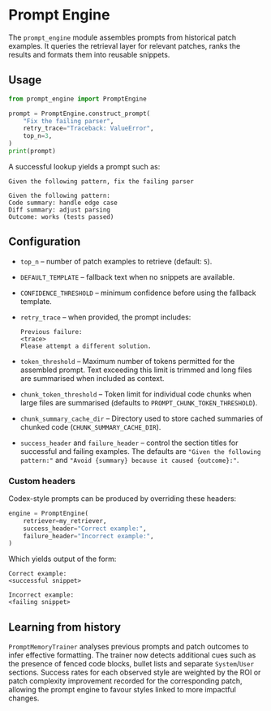 # Prompt Engine

The `prompt_engine` module assembles prompts from historical patch examples.
It queries the retrieval layer for relevant patches, ranks the results and
formats them into reusable snippets.

## Usage

```python
from prompt_engine import PromptEngine

prompt = PromptEngine.construct_prompt(
    "Fix the failing parser",
    retry_trace="Traceback: ValueError",
    top_n=3,
)
print(prompt)
```

A successful lookup yields a prompt such as:

```
Given the following pattern, fix the failing parser

Given the following pattern:
Code summary: handle edge case
Diff summary: adjust parsing
Outcome: works (tests passed)
```

## Configuration

* `top_n` – number of patch examples to retrieve (default: `5`).
* `DEFAULT_TEMPLATE` – fallback text when no snippets are available.
* `CONFIDENCE_THRESHOLD` – minimum confidence before using the fallback
  template.
* `retry_trace` – when provided, the prompt includes:

  ```
  Previous failure:
  <trace>
  Please attempt a different solution.
  ```
* `token_threshold` – Maximum number of tokens permitted for the assembled prompt.
  Text exceeding this limit is trimmed and long files are summarised when
  included as context.
* `chunk_token_threshold` – Token limit for individual code chunks when large files
  are summarised (defaults to `PROMPT_CHUNK_TOKEN_THRESHOLD`).
* `chunk_summary_cache_dir` – Directory used to store cached summaries of
  chunked code (`CHUNK_SUMMARY_CACHE_DIR`).
* `success_header` and `failure_header` – control the section titles for
  successful and failing examples.  The defaults are
  `"Given the following pattern:"` and
  `"Avoid {summary} because it caused {outcome}:"`.

### Custom headers

Codex-style prompts can be produced by overriding these headers:

```python
engine = PromptEngine(
    retriever=my_retriever,
    success_header="Correct example:",
    failure_header="Incorrect example:",
)
```

Which yields output of the form:

```
Correct example:
<successful snippet>

Incorrect example:
<failing snippet>
```

## Learning from history

`PromptMemoryTrainer` analyses previous prompts and patch outcomes to infer
effective formatting.  The trainer now detects additional cues such as the
presence of fenced code blocks, bullet lists and separate `System`/`User`
sections.  Success rates for each observed style are weighted by the ROI or
patch complexity improvement recorded for the corresponding patch, allowing
the prompt engine to favour styles linked to more impactful changes.
